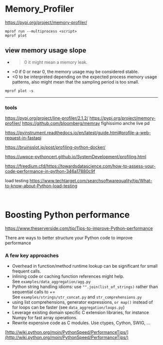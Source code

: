 # Memory_Profiler

https://pypi.org/project/memory-profiler/

```
mprof run --multiprocess <script>
mprof plot
```

## view memory usage slope
- >0 it might mean a memory leak.
- ~0 if 0 or near 0, the memory usage may be considered stable.
- <0 to be interpreted depending on the expected process memory usage patterns, also might mean that the sampling period is too small.
```
mprof plot -s
```

---
### tools
https://pypi.org/project/line-profiler/2.1.2/
https://pypi.org/project/memory-profiler/
https://github.com/bloomberg/memray fighissimo anche live pd

https://pyinstrument.readthedocs.io/en/latest/guide.html#profile-a-web-request-in-fastapi

https://bruinsslot.jp/post/profiling-python-docker/

https://uwpce-pythoncert.github.io/SystemDevelopment/profiling.html

https://freedium.cfd/https://towardsdatascience.com/how-to-assess-your-code-performance-in-python-346a17880c9f

load testing https://www.techtarget.com/searchsoftwarequality/tip/What-to-know-about-Python-load-testing


&nbsp;
# Boosting Python performance
https://www.theserverside.com/tip/Tips-to-improve-Python-performance


There are ways to better structure your Python code to improve performance

### A few key approaches

- Overhead in function/method runtime lookup can be significant for small frequent calls.
- inlining code or caching function references might help. See `examples/data_aggregation/agg.py`
- Python string handling idioms: use `"".join(list_of_strings)` rather than sequential calls to += See `examples/strings/str_concat.py` and `str_comprehensions.py`
- using list comprehensions, generator expressions, `or map()` instead of for loops can be faster (see `data_aggregation/loops.py`)
- Leverage existing domain specific C extension libraries, for instance Numpy for fast array operations.
- Rewrite expensive code as C modules. Use ctypes, Cython, SWIG, ...

[http://wiki.python.org/moin/PythonSpeed/PerformanceTips/](http://wiki.python.org/moin/PythonSpeed/PerformanceTips/)